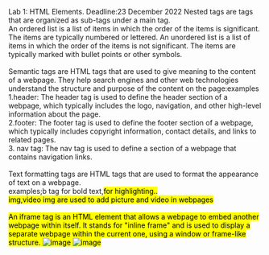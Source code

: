Lab 1: HTML Elements.
Deadline:23 December 2022 
Nested tags are tags that are organized as sub-tags under a main tag. <br>
An ordered list is a list of items in which the order of the items is significant. The items are typically numbered or lettered. 
An unordered list is a list of items in which the order of the items is not significant. The items are typically marked with bullet points or other symbols.<br><br>
Semantic tags are HTML tags that are used to give meaning to the content of a webpage. They help search engines and other web technologies understand the structure and purpose of the content on the page:examples<br>
1.header: The header tag is used to define the header section of a webpage, which typically includes the logo, navigation, and other high-level information about the page.<br>
2.footer: The footer tag is used to define the footer section of a webpage, which typically includes copyright information, contact details, and links to related pages.<br>
3. nav tag: The nav tag is used to define a section of a webpage that contains navigation links.<br><br>
Text formatting tags are HTML tags that are used to format the appearance of text on a webpage.<br>
examples;b tag for bold text,<mark>for highlighting..<br>
 img,video img are used to add picture and video in webpages<br><br>
An iframe tag is an HTML element that allows a webpage to embed another webpage within itself. It stands for "inline frame" and is used to display a separate webpage within the current one, using a window or frame-like structure.
![image](https://user-images.githubusercontent.com/94613290/209240717-7c68a14f-65e3-47ee-8cd1-abda4e677d2f.png)
![image](https://user-images.githubusercontent.com/94613290/209240729-fefc9383-82f4-4956-848f-44b2d57f0b8c.png)

